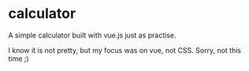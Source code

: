 # calculator
A simple calculator built with vue.js
just as practise.


I know it is not pretty, but my focus was on vue, not CSS. Sorry, not this time ;)
